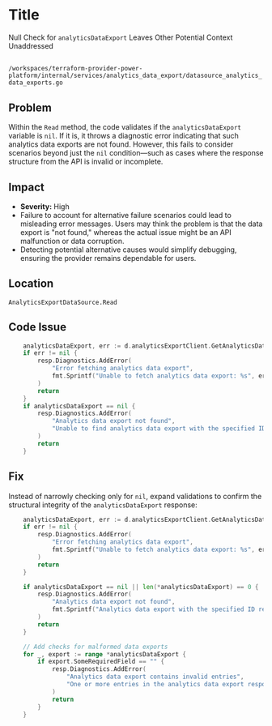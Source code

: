 # Title

Null Check for `analyticsDataExport` Leaves Other Potential Context Unaddressed

##

`/workspaces/terraform-provider-power-platform/internal/services/analytics_data_export/datasource_analytics_data_exports.go`

## Problem

Within the `Read` method, the code validates if the `analyticsDataExport` variable is `nil`. If it is, it throws a diagnostic error indicating that such analytics data exports are not found. However, this fails to consider scenarios beyond just the `nil` condition—such as cases where the response structure from the API is invalid or incomplete.

## Impact

- **Severity:** High  
- Failure to account for alternative failure scenarios could lead to misleading error messages. Users may think the problem is that the data export is "not found," whereas the actual issue might be an API malfunction or data corruption.
- Detecting potential alternative causes would simplify debugging, ensuring the provider remains dependable for users.

## Location

`AnalyticsExportDataSource.Read`

## Code Issue

```go
	analyticsDataExport, err := d.analyticsExportClient.GetAnalyticsDataExport(ctx)
	if err != nil {
		resp.Diagnostics.AddError(
			"Error fetching analytics data export",
			fmt.Sprintf("Unable to fetch analytics data export: %s", err),
		)
		return
	}
	if analyticsDataExport == nil {
		resp.Diagnostics.AddError(
			"Analytics data export not found",
			"Unable to find analytics data export with the specified ID",
		)
		return
	}
```

## Fix

Instead of narrowly checking only for `nil`, expand validations to confirm the structural integrity of the `analyticsDataExport` response:

```go
	analyticsDataExport, err := d.analyticsExportClient.GetAnalyticsDataExport(ctx)
	if err != nil {
		resp.Diagnostics.AddError(
			"Error fetching analytics data export",
			fmt.Sprintf("Unable to fetch analytics data export: %s", err),
		)
		return
	}

	if analyticsDataExport == nil || len(*analyticsDataExport) == 0 {
		resp.Diagnostics.AddError(
			"Analytics data export not found",
			fmt.Sprintf("Analytics data export with the specified ID returned no results. Please check for existence or API response issues."),
		)
		return
	}

	// Add checks for malformed data exports
	for _, export := range *analyticsDataExport {
		if export.SomeRequiredField == "" {
			resp.Diagnostics.AddError(
				"Analytics data export contains invalid entries",
				"One or more entries in the analytics data export response are incomplete or invalid. Verify the API structure or its configuration.",
			)
			return
		}
	}
```